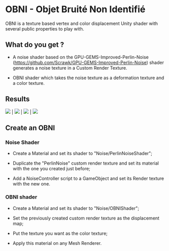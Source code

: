 # OBNI - Objet Bruité Non Identifié

OBNI is a texture based vertex and color displacement Unity shader with several public properties to play with.

## What do you get ? 

- A noise shader based on the GPU-GEMS-Improved-Perlin-Noise (https://github.com/Scrawk/GPU-GEMS-Improved-Perlin-Noise) shader generates a noise texture in a Custom Render Texture.

- OBNI shader which takes the noise texture as a deformation texture and a color texture. 

## Results 

![](https://media.giphy.com/media/l9Tu2Br9lb35TnOa5T/giphy.gif)    |   ![](https://github.com/alexbourgeois/OBNI/blob/master/Results/ezgif.com-gif-maker.gif)   |    ![](https://github.com/alexbourgeois/OBNI/blob/master/Results/ezgif.com-optimize.gif)   |  ![](https://github.com/alexbourgeois/OBNI/blob/master/Results/ezgif.com-gif-maker2.gif)


## Create an OBNI

### Noise Shader

- Create a Material and set its shader to "Noise/PerlinNoiseShader";

- Duplicate the "PerlinNoise" custom render texture and set its material with the one you created just before;

- Add a NoiseController script to a GameObject and set its Render texture with the new one.

### OBNI shader

- Create a Material and set its shader to "Noise/OBNIShader";

- Set the previously created custom render texture as the displacement map;

- Put the texture you want as the color texture;

- Apply this material on any Mesh Renderer.
